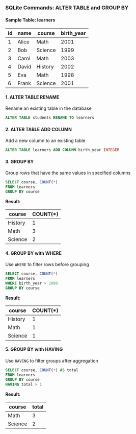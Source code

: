 ### SQLite Commands: ALTER TABLE and GROUP BY

#### Sample Table: learners

| id | name  | course  | birth\_year |
| -- | ----- | ------- | ----------- |
| 1  | Alice | Math    | 2001        |
| 2  | Bob   | Science | 1999        |
| 3  | Carol | Math    | 2003        |
| 4  | David | History | 2002        |
| 5  | Eva   | Math    | 1998        |
| 6  | Frank | Science | 2001        |

#### 1. ALTER TABLE RENAME

Rename an existing table in the database

```sql
ALTER TABLE students RENAME TO learners
```

#### 2. ALTER TABLE ADD COLUMN

Add a new column to an existing table

```sql
ALTER TABLE learners ADD COLUMN birth_year INTEGER
```

#### 3. GROUP BY

Group rows that have the same values in specified columns

```sql
SELECT course, COUNT(*)
FROM learners
GROUP BY course
```

**Result:**

| course  | COUNT(\*) |
| ------- | --------- |
| History | 1         |
| Math    | 3         |
| Science | 2         |

#### 4. GROUP BY with WHERE

Use `WHERE` to filter rows before grouping

```sql
SELECT course, COUNT(*)
FROM learners
WHERE birth_year > 2000
GROUP BY course
```

**Result:**

| course  | COUNT(\*) |
| ------- | --------- |
| History | 1         |
| Math    | 1         |
| Science | 1         |

#### 5. GROUP BY with HAVING

Use `HAVING` to filter groups after aggregation

```sql
SELECT course, COUNT(*) AS total
FROM learners
GROUP BY course
HAVING total > 1
```

**Result:**

| course  | total |
| ------- | ----- |
| Math    | 3     |
| Science | 2     |
